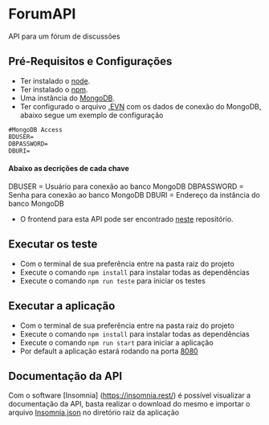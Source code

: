 # ForumAPI

API para um fórum de discussões

## Pré-Requisitos e Configurações

- Ter instalado o [node](https://nodejs.org/en/).
- Ter instalado o [npm](https://www.npmjs.com/).
- Uma instância do [MongoDB](https://www.mongodb.com/).
- Ter configurado o arquivo [.EVN](https://github.com/Renan-Saraiva/forum-api/blob/master/.env.example) com os dados de conexão do MongoDB, abaixo segue um exemplo de configuração

```
#MongoDB Access
BDUSER=
DBPASSWORD=
DBURI=
```

#### Abaixo as decrições de cada chave

DBUSER = Usuário para conexão ao banco MongoDB
DBPASSWORD = Senha para conexão ao banco MongoDB
DBURI = Endereço da instância do banco MongoDB


- O frontend para esta API pode ser encontrado [neste](https://github.com/Renan-Saraiva/forum-app) repositório.


## Executar os teste

- Com o terminal de sua preferência entre na pasta raiz do projeto
- Execute o comando `npm install` para instalar todas as dependências
- Execute o comando `npm run teste` para iniciar os testes

## Executar a aplicação

- Com o terminal de sua preferência entre na pasta raiz do projeto
- Execute o comando `npm install` para instalar todas as dependências
- Execute o comando `npm run start` para iniciar a aplicação
- Por default a aplicação estará rodando na porta [8080](http://localhost:8080/)

## Documentação da API

Com o software [Insomnia] (https://insomnia.rest/) é possível visualizar a documentação da API, basta realizar o download do mesmo e importar o arquivo [Insomnia.json](https://github.com/Renan-Saraiva/forum-api/blob/master/Insomnia.json) no diretório raiz da aplicação
